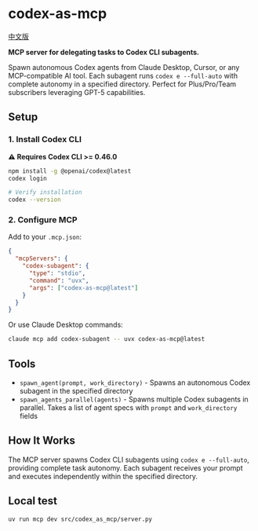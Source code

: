 # codex-as-mcp

[中文版](./README.zh-CN.md)

**MCP server for delegating tasks to Codex CLI subagents.**

Spawn autonomous Codex agents from Claude Desktop, Cursor, or any MCP-compatible AI tool. Each subagent runs `codex e --full-auto` with complete autonomy in a specified directory. Perfect for Plus/Pro/Team subscribers leveraging GPT-5 capabilities.

## Setup

### 1. Install Codex CLI

**⚠️ Requires Codex CLI >= 0.46.0**

```bash
npm install -g @openai/codex@latest
codex login

# Verify installation
codex --version
```

### 2. Configure MCP

Add to your `.mcp.json`:
```json
{
  "mcpServers": {
    "codex-subagent": {
      "type": "stdio",
      "command": "uvx",
      "args": ["codex-as-mcp@latest"]
    }
  }
}
```

Or use Claude Desktop commands:
```bash
claude mcp add codex-subagent -- uvx codex-as-mcp@latest
```

## Tools

- `spawn_agent(prompt, work_directory)` - Spawns an autonomous Codex subagent in the specified directory
- `spawn_agents_parallel(agents)` - Spawns multiple Codex subagents in parallel. Takes a list of agent specs with `prompt` and `work_directory` fields

## How It Works

The MCP server spawns Codex CLI subagents using `codex e --full-auto`, providing complete task autonomy. Each subagent receives your prompt and executes independently within the specified directory.

## Local test
```shell
uv run mcp dev src/codex_as_mcp/server.py
```